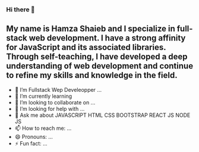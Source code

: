 ### Hi there 👋

## My name is Hamza Shaieb and I specialize in full-stack web development. I have a strong affinity for JavaScript and its associated libraries. Through self-teaching, I have developed a deep understanding of web development and continue to refine my skills and knowledge in the field.

- 🔭 I’m Fullstack Wep Develeopper ...
- 🌱 I’m currently learning 
- 👯 I’m looking to collaborate on ...
- 🤔 I’m looking for help with ...
- 💬 Ask me about JAVASCRIPT HTML CSS BOOTSTRAP REACT JS NODE JS  
- 📫 How to reach me: ...
- 😄 Pronouns: ...
- ⚡ Fun fact: ...


